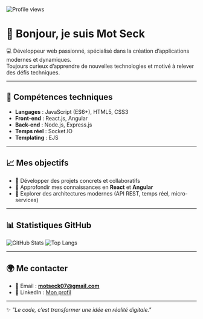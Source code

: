 ![Profile views](https://komarev.com/ghpvc/?username=tonusername&color=blue)
# 👋 Bonjour, je suis Mot Seck  

💻 Développeur web passionné, spécialisé dans la création d’applications modernes et dynamiques.  
Toujours curieux d’apprendre de nouvelles technologies et motivé à relever des défis techniques.  

---

## 🚀 Compétences techniques  

- **Langages** : JavaScript (ES6+), HTML5, CSS3  
- **Front-end** : React.js, Angular  
- **Back-end** : Node.js, Express.js  
- **Temps réel** : Socket.IO  
- **Templating** : EJS  

---

## 📈 Mes objectifs  
- 🔭 Développer des projets concrets et collaboratifs  
- 🌱 Approfondir mes connaissances en **React** et **Angular**  
- 🚀 Explorer des architectures modernes (API REST, temps réel, micro-services)  

---

## 📊 Statistiques GitHub  

![GitHub Stats](https://github-readme-stats.vercel.app/api?username=MOTSECK&show_icons=true&theme=radical)
![Top Langs](https://github-readme-stats.vercel.app/api/top-langs/?username=MOTSECK&layout=compact&theme=radical)  

---

## 🌍 Me contacter  
- 📧 Email : **motseck07@gmail.com**  
- 💼 LinkedIn : [Mon profil](https://www.linkedin.com/in/mot-seck)  
 

---

✨ *"Le code, c’est transformer une idée en réalité digitale."*  




<!--
**MOTSECK/MOTSECK** is a ✨ _special_ ✨ repository because its `README.md` (this file) appears on your GitHub profile.

Here are some ideas to get you started:

- 🔭 I’m currently working on ...
- 🌱 I’m currently learning ...
- 👯 I’m looking to collaborate on ...
- 🤔 I’m looking for help with ...
- 💬 Ask me about ...
- 📫 How to reach me: ...
- 😄 Pronouns: ...
- ⚡ Fun fact: ...
-->
